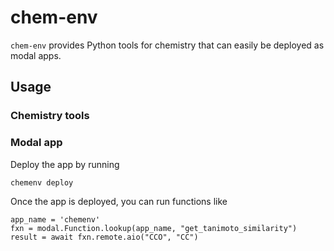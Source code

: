 # chem-env

`chem-env` provides Python tools for chemistry that can easily be deployed as modal apps.

## Usage

### Chemistry tools

### Modal app

Deploy the app by running

```
chemenv deploy
```

Once the app is deployed, you can run functions like

```
app_name = 'chemenv'
fxn = modal.Function.lookup(app_name, "get_tanimoto_similarity")
result = await fxn.remote.aio("CCO", "CC")
```

